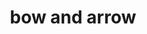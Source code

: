 ---
layout: objects
title: bow and arrow
emoji: bow_and_arrow
permalink: 🏹.html
image: assets/img/3moji/bow_and_arrow.png
---
